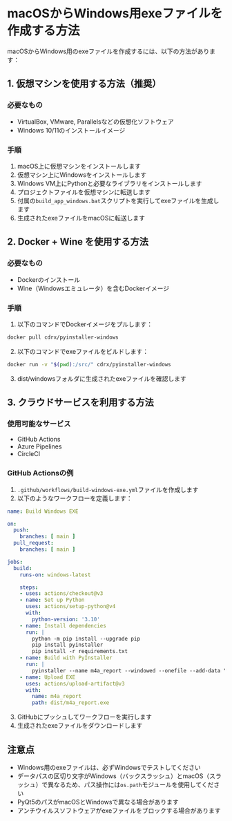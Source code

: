 # macOSからWindows用exeファイルを作成する方法

macOSからWindows用のexeファイルを作成するには、以下の方法があります：

## 1. 仮想マシンを使用する方法（推奨）

### 必要なもの
- VirtualBox, VMware, Parallelsなどの仮想化ソフトウェア
- Windows 10/11のインストールイメージ

### 手順
1. macOS上に仮想マシンをインストールします
2. 仮想マシン上にWindowsをインストールします
3. Windows VM上にPythonと必要なライブラリをインストールします
4. プロジェクトファイルを仮想マシンに転送します
5. 付属の`build_app_windows.bat`スクリプトを実行してexeファイルを生成します
6. 生成されたexeファイルをmacOSに転送します

## 2. Docker + Wine を使用する方法

### 必要なもの
- Dockerのインストール
- Wine（Windowsエミュレータ）を含むDockerイメージ

### 手順
1. 以下のコマンドでDockerイメージをプルします：
```bash
docker pull cdrx/pyinstaller-windows
```

2. 以下のコマンドでexeファイルをビルドします：
```bash
docker run -v "$(pwd):/src/" cdrx/pyinstaller-windows
```

3. dist/windowsフォルダに生成されたexeファイルを確認します

## 3. クラウドサービスを利用する方法

### 使用可能なサービス
- GitHub Actions
- Azure Pipelines
- CircleCI

### GitHub Actionsの例
1. `.github/workflows/build-windows-exe.yml`ファイルを作成します
2. 以下のようなワークフローを定義します：
```yaml
name: Build Windows EXE

on:
  push:
    branches: [ main ]
  pull_request:
    branches: [ main ]

jobs:
  build:
    runs-on: windows-latest

    steps:
    - uses: actions/checkout@v3
    - name: Set up Python
      uses: actions/setup-python@v4
      with:
        python-version: '3.10'
    - name: Install dependencies
      run: |
        python -m pip install --upgrade pip
        pip install pyinstaller
        pip install -r requirements.txt
    - name: Build with PyInstaller
      run: |
        pyinstaller --name m4a_report --windowed --onefile --add-data "【※サイト構築用※】音声テンプレ.xlsx;." --add-data "m4a;m4a" main.py
    - name: Upload EXE
      uses: actions/upload-artifact@v3
      with:
        name: m4a_report
        path: dist/m4a_report.exe
```

3. GitHubにプッシュしてワークフローを実行します
4. 生成されたexeファイルをダウンロードします

## 注意点

- Windows用のexeファイルは、必ずWindowsでテストしてください
- データパスの区切り文字がWindows（バックスラッシュ）とmacOS（スラッシュ）で異なるため、パス操作には`os.path`モジュールを使用してください
- PyQt5のパスがmacOSとWindowsで異なる場合があります
- アンチウイルスソフトウェアがexeファイルをブロックする場合があります
